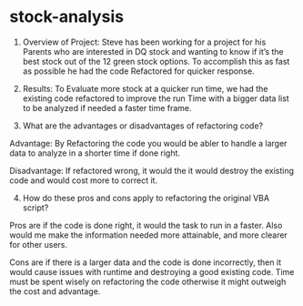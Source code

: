 # stock-analysis

1.	Overview of Project:
	Steve has been working for a project for his Parents who are interested in DQ stock and wanting to know if it’s the best stock out of the 12 green stock options. 
  To accomplish this as fast as possible he had the code Refactored for quicker response.


2.	Results:
	To Evaluate more stock at a quicker run time, we had the existing code refactored to improve the run Time with a bigger data list to be analyzed if needed a faster time frame.

3.	What are the advantages or disadvantages of refactoring code?

Advantage: By Refactoring the code  you would be abler to handle a larger data to analyze in a shorter time if done right.

Disadvantage: If refactored wrong, it would the it would destroy the existing code and would cost more to correct it.  

4.	How do these pros and cons apply to refactoring the original VBA script?

Pros are if the code is done right, it would the task to run in a faster.  Also would me make the information needed more attainable, and more clearer for other users. 

Cons are if there is a larger data and the code is done incorrectly, then it would cause issues with runtime and destroying a good existing code.  Time must be spent wisely on refactoring the code otherwise it might outweigh the cost and advantage.
